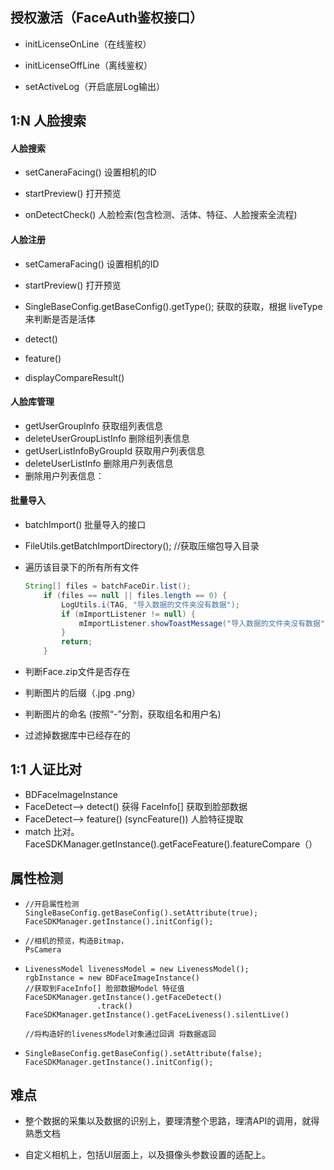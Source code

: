 ## 授权激活（FaceAuth鉴权接口）

- initLicenseOnLine（在线鉴权）

- initLicenseOffLine（离线鉴权）

- setActiveLog（开启底层Log输出）



## 1:N 人脸搜索

#### 人脸搜索

- setCaneraFacing()  设置相机的ID

- startPreview() 打开预览

- onDetectCheck() 人脸检索(包含检测、活体、特征、人脸搜索全流程)

#### 人脸注册

- setCameraFacing()  设置相机的ID

- startPreview() 打开预览
- SingleBaseConfig.getBaseConfig().getType(); 获取的获取，根据 liveType来判断是否是活体
- detect()
- feature()
- displayCompareResult()

#### 人脸库管理

- getUserGroupInfo  获取组列表信息
- deleteUserGroupListInfo  删除组列表信息
- getUserListInfoByGroupId 获取用户列表信息
- deleteUserListInfo  删除用户列表信息
- 删除用户列表信息：

#### 批量导入

- batchImport() 批量导入的接口

- FileUtils.getBatchImportDirectory(); //获取压缩包导入目录

- 遍历该目录下的所有所有文件

  ```java
  String[] files = batchFaceDir.list();
      if (files == null || files.length == 0) {
          LogUtils.i(TAG, "导入数据的文件夹没有数据");
          if (mImportListener != null) {
              mImportListener.showToastMessage("导入数据的文件夹没有数据");
          }
          return;
      }
  ```

  

- 判断Face.zip文件是否存在

- 判断图片的后缀（.jpg .png）

- 判断图片的命名 (按照“-”分割，获取组名和用户名)

- 过滤掉数据库中已经存在的

## 1:1 人证比对

- BDFaceImageInstance
- FaceDetect--> detect() 获得 FaceInfo[] 获取到脸部数据
- FaceDetect--> feature() (syncFeature()) 人脸特征提取
- match 比对。FaceSDKManager.getInstance().getFaceFeature().featureCompare（）

## 属性检测

- ```
  //开启属性检测
  SingleBaseConfig.getBaseConfig().setAttribute(true);
  FaceSDKManager.getInstance().initConfig();
  ```



- ```
  //相机的预览，构造Bitmap，
  PsCamera
  ```

- ```
  LivenessModel livenessModel = new LivenessModel();
  rgbInstance = new BDFaceImageInstance()
  //获取到FaceInfo[] 脸部数据Model 特征值
  FaceSDKManager.getInstance().getFaceDetect()
                  .track()
  FaceSDKManager.getInstance().getFaceLiveness().silentLive()
  
  //将构造好的livenessModel对象通过回调 将数据返回
  ```

- ```
  SingleBaseConfig.getBaseConfig().setAttribute(false);
  FaceSDKManager.getInstance().initConfig();
  ```

## 难点

- 整个数据的采集以及数据的识别上，要理清整个思路，理清API的调用，就得熟悉文档

- 自定义相机上，包括UI层面上，以及摄像头参数设置的适配上。

  